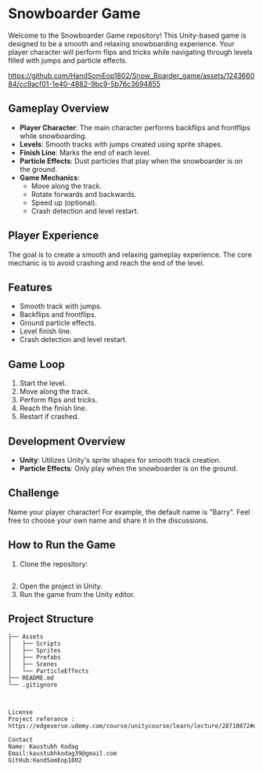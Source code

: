 # Snowboarder Game

Welcome to the Snowboarder Game repository! This Unity-based game is designed to be a smooth and relaxing snowboarding experience. Your player character will perform flips and tricks while navigating through levels filled with jumps and particle effects. 


https://github.com/HandSomEop1802/Snow_Boarder_game/assets/124366084/cc9acf01-1e40-4882-9bc9-5b76c3694855
## Gameplay Overview

- **Player Character**: The main character performs backflips and frontflips while snowboarding.
- **Levels**: Smooth tracks with jumps created using sprite shapes.
- **Finish Line**: Marks the end of each level.
- **Particle Effects**: Dust particles that play when the snowboarder is on the ground.
- **Game Mechanics**:
  - Move along the track.
  - Rotate forwards and backwards.
  - Speed up (optional).
  - Crash detection and level restart.

## Player Experience

The goal is to create a smooth and relaxing gameplay experience. The core mechanic is to avoid crashing and reach the end of the level.

## Features

- Smooth track with jumps.
- Backflips and frontflips.
- Ground particle effects.
- Level finish line.
- Crash detection and level restart.

## Game Loop

1. Start the level.
2. Move along the track.
3. Perform flips and tricks.
4. Reach the finish line.
5. Restart if crashed.

## Development Overview

- **Unity**: Utilizes Unity's sprite shapes for smooth track creation.
- **Particle Effects**: Only play when the snowboarder is on the ground.

## Challenge

Name your player character! For example, the default name is "Barry". Feel free to choose your own name and share it in the discussions.

## How to Run the Game

1. Clone the repository:
    ```bash
    
    ```
2. Open the project in Unity.
3. Run the game from the Unity editor.

## Project Structure

```plaintext
├── Assets
│   ├── Scripts
│   ├── Sprites
│   ├── Prefabs
│   ├── Scenes
│   └── ParticleEffects
├── README.md
└── .gitignore



License
Project referance : https://edgeverve.udemy.com/course/unitycourse/learn/lecture/28710872#overview.

Contact
Name: Kaustubh Kodag
Email:kaustubhkodag39@gmail.com
GitHub:HandSomEop1802
